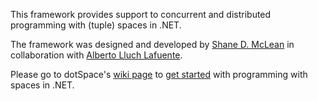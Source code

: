 This framework provides support to concurrent and distributed programming with (tuple) spaces in .NET.

The framework was designed and developed by [Shane D. McLean](https://github.com/sequenze) in collaboration with [Alberto Lluch Lafuente](https://github.com/albertolluch).

Please go to dotSpace's [wiki page](https://github.com/pSpaces/dotSpace/wiki) to [get started](https://github.com/pSpaces/dotSpace/wiki/getting-started) with programming with spaces in .NET.
